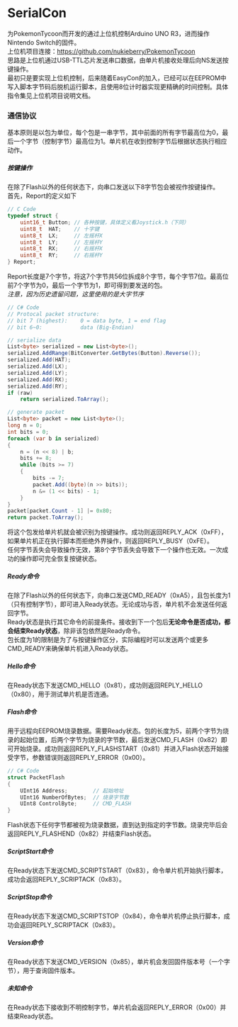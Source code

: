 # SerialCon
为PokemonTycoon而开发的通过上位机控制Arduino UNO R3，进而操作Nintendo Switch的固件。  
上位机项目连接：https://github.com/nukieberry/PokemonTycoon  
思路是上位机通过USB-TTL芯片发送串口数据，由单片机接收处理后向NS发送按键操作。  
最初只是要实现上位机控制，后来随着EasyCon的加入，已经可以在EEPROM中写入脚本字节码后脱机运行脚本，且使用8位计时器实现更精确的时间控制。具体指令集见上位机项目说明文档。  

### 通信协议
基本原则是以包为单位，每个包是一串字节，其中前面的所有字节最高位为0，最后一个字节（控制字节）最高位为1。单片机在收到控制字节后根据状态执行相应动作。
##### 按键操作
在除了Flash以外的任何状态下，向串口发送以下8字节包会被视作按键操作。  
首先，Report的定义如下
```C
// C Code
typedef struct {
    uint16_t Button; // 各种按键，具体定义看Joystick.h（下同）
    uint8_t  HAT;    // 十字键
    uint8_t  LX;     // 左摇杆X
    uint8_t  LY;     // 左摇杆Y
    uint8_t  RX;     // 右摇杆X
    uint8_t  RY;     // 右摇杆Y
} Report;
```
Report长度是7个字节，将这7个字节共56位拆成8个字节，每个字节7位。最高位前7个字节为0，最后一个字节为1，即可得到要发送的包。  
*注意，因为历史遗留问题，这里使用的是大字节序*
```C#
// C# Code
// Protocal packet structure:
// bit 7 (highest):    0 = data byte, 1 = end flag
// bit 6~0:            data (Big-Endian)

// serialize data
List<byte> serialized = new List<byte>();
serialized.AddRange(BitConverter.GetBytes(Button).Reverse());
serialized.Add(HAT);
serialized.Add(LX);
serialized.Add(LY);
serialized.Add(RX);
serialized.Add(RY);
if (raw)
    return serialized.ToArray();

// generate packet
List<byte> packet = new List<byte>();
long n = 0;
int bits = 0;
foreach (var b in serialized)
{
    n = (n << 8) | b;
    bits += 8;
    while (bits >= 7)
    {
        bits -= 7;
        packet.Add((byte)(n >> bits));
        n &= (1 << bits) - 1;
    }
}
packet[packet.Count - 1] |= 0x80;
return packet.ToArray();
```
将这个包发给单片机就会被识别为按键操作。成功则返回REPLY_ACK（0xFF），如果单片机正在执行脚本而拒绝外界操作，则返回REPLY_BUSY（0xFE）。  
任何字节丢失会导致操作无效，第8个字节丢失会导致下一个操作也无效。一次成功的操作即可完全恢复按键状态。

##### Ready命令
在除了Flash以外的任何状态下，向串口发送CMD_READY（0xA5），且包长度为1（只有控制字节），即可进入Ready状态。无论成功与否，单片机不会发送任何返回字节。  
Ready状态是执行其它命令的前提条件。接收到下一个包后**无论命令是否成功，都会结束Ready状态**，除非该包依然是Ready命令。  
包长度为1的限制是为了与按键操作区分，实际编程时可以发送两个或更多CMD_READY来确保单片机进入Ready状态。

##### Hello命令
在Ready状态下发送CMD_HELLO（0x81），成功则返回REPLY_HELLO（0x80），用于测试单片机是否连通。

##### Flash命令
用于远程向EEPROM烧录数据。需要Ready状态。包的长度为5，前两个字节为烧录的起始位置，后两个字节为烧录的字节数，最后发送CMD_FLASH（0x82）即可开始烧录。成功则返回REPLY_FLASHSTART（0x81）并进入Flash状态开始接受字节，参数错误则返回REPLY_ERROR（0x00）。
```C#
// C# Code
struct PacketFlash
{
    UInt16 Address;        // 起始地址
    UInt16 NumberOfBytes;  // 烧录字节数
    UInt8 ControlByte;     // CMD_FLASH
}
```
Flash状态下任何字节都被视为烧录数据，直到达到指定的字节数。烧录完毕后会返回REPLY_FLASHEND（0x82）并结束Flash状态。

##### ScriptStart命令
在Ready状态下发送CMD_SCRIPTSTART（0x83），命令单片机开始执行脚本，成功会返回REPLY_SCRIPTACK（0x83）。

##### ScriptStop命令
在Ready状态下发送CMD_SCRIPTSTOP（0x84），命令单片机停止执行脚本，成功会返回REPLY_SCRIPTACK（0x83）。

##### Version命令
在Ready状态下发送CMD_VERSION（0x85），单片机会发回固件版本号（一个字节），用于查询固件版本。

##### 未知命令
在Ready状态下接收到不明控制字节，单片机会返回REPLY_ERROR（0x00）并结束Ready状态。
